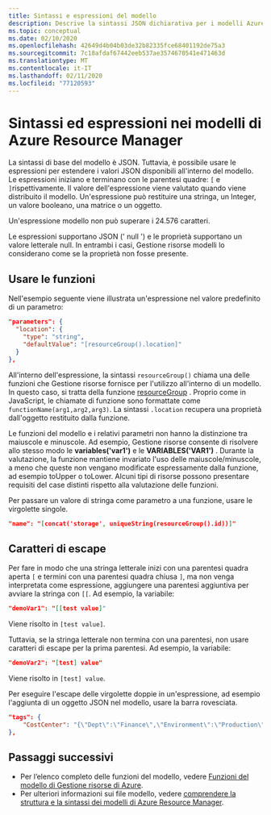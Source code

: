 ```yaml
---
title: Sintassi e espressioni del modello
description: Descrive la sintassi JSON dichiarativa per i modelli Azure Resource Manager.
ms.topic: conceptual
ms.date: 02/10/2020
ms.openlocfilehash: 42649d4b04b03de32b82335fce68401192de75a3
ms.sourcegitcommit: 7c18afdaf67442eeb537ae3574670541e471463d
ms.translationtype: MT
ms.contentlocale: it-IT
ms.lasthandoff: 02/11/2020
ms.locfileid: "77120593"
---
```

# <a name="syntax-and-expressions-in-azure-resource-manager-templates"></a>Sintassi ed espressioni nei modelli di Azure Resource Manager

La sintassi di base del modello è JSON. Tuttavia, è possibile usare le espressioni per estendere i valori JSON disponibili all'interno del modello.  Le espressioni iniziano e terminano con le parentesi quadre: `[` e `]`rispettivamente. Il valore dell'espressione viene valutato quando viene distribuito il modello. Un'espressione può restituire una stringa, un Integer, un valore booleano, una matrice o un oggetto.

Un'espressione modello non può superare i 24.576 caratteri.

Le espressioni supportano JSON (' null ') e le proprietà supportano un valore letterale null. In entrambi i casi, Gestione risorse modelli lo considerano come se la proprietà non fosse presente.

## <a name="use-functions"></a>Usare le funzioni

Nell'esempio seguente viene illustrata un'espressione nel valore predefinito di un parametro:

```json
"parameters": {
  "location": {
    "type": "string",
    "defaultValue": "[resourceGroup().location]"
  }
},
```

All'interno dell'espressione, la sintassi `resourceGroup()` chiama una delle funzioni che Gestione risorse fornisce per l'utilizzo all'interno di un modello. In questo caso, si tratta della funzione [resourceGroup](template-functions-resource.md#resourcegroup) . Proprio come in JavaScript, le chiamate di funzione sono formattate come `functionName(arg1,arg2,arg3)`. La sintassi `.location` recupera una proprietà dall'oggetto restituito dalla funzione.

Le funzioni del modello e i relativi parametri non hanno la distinzione tra maiuscole e minuscole. Ad esempio, Gestione risorse consente di risolvere allo stesso modo le **variables('var1')** e le **VARIABLES('VAR1')** . Durante la valutazione, la funzione mantiene invariato l'uso delle maiuscole/minuscole, a meno che queste non vengano modificate espressamente dalla funzione, ad esempio toUpper o toLower. Alcuni tipi di risorse possono presentare requisiti del case distinti rispetto alla valutazione delle funzioni.

Per passare un valore di stringa come parametro a una funzione, usare le virgolette singole.

```json
"name": "[concat('storage', uniqueString(resourceGroup().id))]"
```

## <a name="escape-characters"></a>Caratteri di escape

Per fare in modo che una stringa letterale inizi con una parentesi quadra aperta `[` e termini con una parentesi quadra chiusa `]`, ma non venga interpretata come espressione, aggiungere una parentesi aggiuntiva per avviare la stringa con `[[`. Ad esempio, la variabile:

```json
"demoVar1": "[[test value]"
```

Viene risolto in `[test value]`.

Tuttavia, se la stringa letterale non termina con una parentesi, non usare caratteri di escape per la prima parentesi. Ad esempio, la variabile:

```json
"demoVar2": "[test] value"
```

Viene risolto in `[test] value`.

Per eseguire l'escape delle virgolette doppie in un'espressione, ad esempio l'aggiunta di un oggetto JSON nel modello, usare la barra rovesciata.

```json
"tags": {
    "CostCenter": "{\"Dept\":\"Finance\",\"Environment\":\"Production\"}"
},
```

## <a name="next-steps"></a>Passaggi successivi

* Per l’elenco completo delle funzioni del modello, vedere [Funzioni del modello di Gestione risorse di Azure](template-functions.md).
* Per ulteriori informazioni sui file modello, vedere [comprendere la struttura e la sintassi dei modelli di Azure Resource Manager](template-syntax.md).
